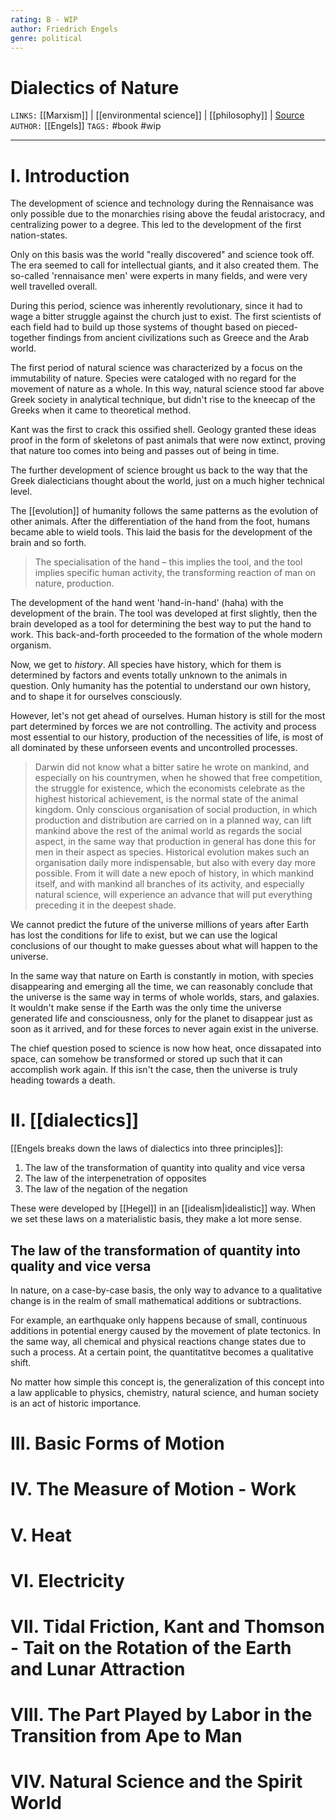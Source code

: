 ```yaml
---
rating: B - WIP
author: Friedrich Engels
genre: political
---
```

# Dialectics of Nature
`LINKS:` [[Marxism]] | [[environmental science]] | [[philosophy]] | [Source](https://www.marxists.org/archive/marx/works/1883/don/index.htm)
`AUTHOR:`  [[Engels]]
`TAGS:` #book #wip

---
# I. Introduction
The development of science and technology during the Rennaisance was only possible due to the monarchies rising above the feudal aristocracy, and centralizing power to a degree. This led to the development of the first nation-states. 

Only on this basis was the world "really discovered" and science took off. The era seemed to call for intellectual giants, and it also created them. The so-called 'rennaisance men' were experts in many fields, and were very well travelled overall. 

During this period, science was inherently revolutionary, since it had to wage a bitter struggle against the church just to exist. The first scientists of each field had to build up those systems of thought based on pieced-together findings from ancient civilizations such as Greece and the Arab world. 

The first period of natural science was characterized by a focus on the immutability of nature. Species were cataloged with no regard for the movement of nature as a whole. In this way, natural science stood far above Greek society in analytical technique, but didn't rise to the kneecap of the Greeks when it came to theoretical method. 

Kant was the first to crack this ossified shell. Geology granted these ideas proof in the form of skeletons of past animals that were now extinct, proving that nature too comes into being and passes out of being in time. 

The further development of science brought us back to the way that the Greek dialecticians thought about the world, just on a much higher technical level. 

The [[evolution]] of humanity follows the same patterns as the evolution of other animals. After the differentiation of the hand from the foot, humans became able to wield tools. This laid the basis for the development of the brain and so forth. 

>The specialisation of the hand – this implies the tool, and the tool implies specific human activity, the transforming reaction of man on nature, production.

The development of the hand went 'hand-in-hand' (haha) with the development of the brain. The tool was developed at first slightly, then the brain developed as a tool for determining the best way to put the hand to work. This back-and-forth proceeded to the formation of the whole modern organism. 

Now, we get to *history*. All species have history, which for them is determined by factors and events totally unknown to the animals in question. Only humanity has the potential to understand our own history, and to shape it for ourselves consciously. 

However, let's not get ahead of ourselves. Human history is still for the most part determined by forces we are not controlling. The activity and process most essential to our history, production of the necessities of life, is most of all dominated by these unforseen events and uncontrolled processes. 

>Darwin did not know what a bitter satire he wrote on mankind, and especially on his countrymen, when he showed that free competition, the struggle for existence, which the economists celebrate as the highest historical achievement, is the normal state of the animal kingdom. Only conscious organisation of social production, in which production and distribution are carried on in a planned way, can lift mankind above the rest of the animal world as regards the social aspect, in the same way that production in general has done this for men in their aspect as species. Historical evolution makes such an organisation daily more indispensable, but also with every day more possible. From it will date a new epoch of history, in which mankind itself, and with mankind all branches of its activity, and especially natural science, will experience an advance that will put everything preceding it in the deepest shade.

We cannot predict the future of the universe millions of years after Earth has lost the conditions for life to exist, but we can use the logical conclusions of our thought to make guesses about what will happen to the universe. 

In the same way that nature on Earth is constantly in motion, with species disappearing and emerging all the time, we can reasonably conclude that the universe is the same way in terms of whole worlds, stars, and galaxies. It wouldn't make sense if the Earth was the only time the universe generated life and consciousness, only for the planet to disappear just as soon as it arrived, and for these forces to never again exist in the universe. 

The chief question posed to science is now how heat, once dissapated into space, can somehow be transformed or stored up such that it can accomplish work again. If this isn't the case, then the universe is truly heading towards a death. 

# II. [[dialectics]]
[[Engels breaks down the laws of dialectics into three principles]]:
1. The law of the transformation of quantity into quality and vice versa
2. The law of the interpenetration of opposites
3. The law of the negation of the negation

These were developed by [[Hegel]] in an [[idealism|idealistic]] way. When we set these laws on a materialistic basis, they make a lot more sense. 

## The law of the transformation of quantity into quality and vice versa
In nature, on a case-by-case basis, the only way to advance to a qualitative change is in the realm of small mathematical additions or subtractions. 

For example, an earthquake only happens because of small, continuous additions in potential energy caused by the movement of plate tectonics. In the same way, all chemical and physical reactions change states due to such a process. At a certain point, the quantitatitve becomes a qualitative shift. 

No matter how simple this concept is, the generalization of this concept into a law applicable to physics, chemistry, natural science, and human society is an act of historic importance. 

# III. Basic Forms of Motion


# IV. The Measure of Motion - Work


# V. Heat


# VI. Electricity


# VII. Tidal Friction, Kant and Thomson - Tait on the Rotation of the Earth and Lunar Attraction


# VIII. The Part Played by Labor in the Transition from Ape to Man


# VIV. Natural Science and the Spirit World
